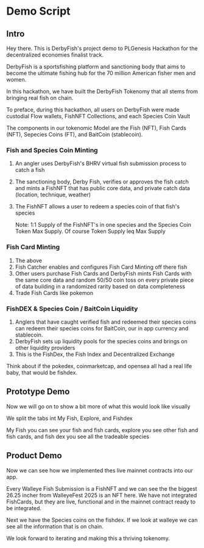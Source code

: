 # Demo Script

## Intro

Hey there. This is DerbyFish's project demo to PLGenesis Hackathon for the decentralized economies finalist track.

DerbyFish is a sportsfishing platform and sanctioning body that aims to become the ultimate fishing hub for the 70 million American fisher men and women. 

In this hackathon, we have built the DerbyFish Tokenomy that all stems from bringing real fish on chain.

To preface, during this hackathon, all users on DerbyFish were made custodial Flow wallets, FishNFT Collections, and each Species Coin Vault 

The components in our tokenomic Model are the Fish (NFT), Fish Cards (NFT), Sepecies Coins (FT), and BaitCoin (stablecoin).

### Fish and Species Coin Minting
1. An angler uses DerbyFish's BHRV virtual fish submission process to catch a fish
2. The sanctioning body, Derby Fish, verifies or approves the fish catch and mints a FishNFT that has public core data, and private catch data (location, technique, weather)
3. The FishNFT allows a user to redeem a species coin of that fish's species

    Note: 1:1 Supply of the FishNFT's in one species and the Species Coin Token Max Supply. Of course Token Supply leq Max Supply

### Fish Card Minting
1. The above
2. Fish Catcher enables and configures Fish Card Minting off there fish
3. Other users purchase Fish Cards and DerbyFish mints Fish Cards with the same core data and random 50/50 coin toss on every private piece of data building in a randomized rarity based on data completeness
4. Trade Fish Cards like pokemon

### FishDEX & Species Coin / BaitCoin Liquidity
1. Anglers that have caught verified fish and redeemed their species coins can redeem their species coins for BaitCoin, our in app currency and stablecoin.
2. DerbyFish sets up liquidity pools for the species coins and brings on other liquidity providers
3. This is the FishDex, the Fish Index and Decentralized Exchange

Think about if the pokedex, coinmarketcap, and opensea all had a real life baby, that would be fishdex.

## Prototype Demo
Now we will go on to show a bit more of what this would look like visually

We split the tabs int My Fish, Explore, and Fishdex

My Fish you can see your fish and fish cards, explore you see other fish and fish cards, and fish dex you see all the tradeable species

## Product Demo

Now we can see how we implemented thes live mainnet contracts into our app.

Every Walleye Fish Submission is a FishNFT and we can see the the biggest 26.25 incher from WalleyeFest 2025 is an NFT here. We have not integrated FishCards, but they are live, functional and in the mainnet contract ready to be integrated.

Next we have the Species coins on the fishdex. If we look at walleye we can see all the information that is on chain.

We look forward to iterating and making this a thriving tokenomy.